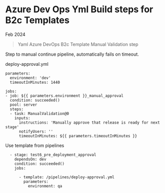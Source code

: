 # Azure Dev Ops Yml Build steps for B2c Templates

Feb 2024

> Yaml Azure DevOps B2c Template Manual Validation step

Step to manual continue pipeline, automatically fails on timeout.

deploy-approval.yml

```
parameters:
  environment: 'dev'
  timeoutInMinutes: 1440

jobs:
- job: ${{ parameters.environment }}_manual_approval
  condition: succeeded()
  pool: server
  steps:
  - task: ManualValidation@0  
    inputs:    
      instructions: 'Manually approve that release is ready for next stage'
      notifyUsers: ''
      timeoutInMinutes: ${{ parameters.timeoutInMinutes }}
```

Use template from pipelines

```
  - stage: test6_pre_deployment_approval 
    dependsOn: dev
    condition: succeeded()
    jobs:

      - template: /pipelines/deploy-approval.yml
        parameters:
          environment: qa
```